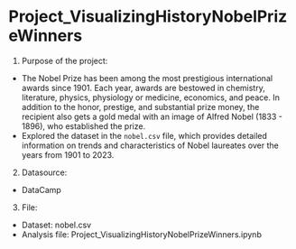 # Project_VisualizingHistoryNobelPrizeWinners
1. Purpose of the project:
- The Nobel Prize has been among the most prestigious international awards since 1901. Each year, awards are bestowed in chemistry, literature, physics, physiology or medicine, economics, and peace. In addition to the honor, prestige, and substantial prize money, the recipient also gets a gold medal with an image of Alfred Nobel (1833 - 1896), who established the prize.
- Explored the dataset in the `nobel.csv` file, which provides detailed information on trends and characteristics of Nobel laureates over the years from 1901 to 2023.

2. Datasource:
- DataCamp

3. File:
- Dataset: nobel.csv
- Analysis file: Project_VisualizingHistoryNobelPrizeWinners.ipynb
